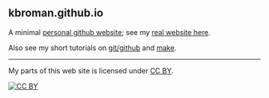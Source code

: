 ## kbroman.github.io

A minimal [personal github website](http://kbroman.github.io); see my [real website here](http://www.biostat.wisc.edu/~kbroman).

Also see my short tutorials on
[git/github](http://kbroman.github.io/github_tutorial) and [make](http://kbroman.github.io/minimal_make).

<hr/>

My parts of this web site is licensed under
[CC BY](http://creativecommons.org/licenses/by/3.0/).

[![CC BY](http://i.creativecommons.org/l/by/3.0/88x31.png)](http://creativecommons.org/licenses/by/3.0/)
